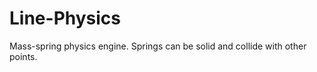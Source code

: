 Line-Physics
============

Mass-spring physics engine. Springs can be solid and collide with other points.
